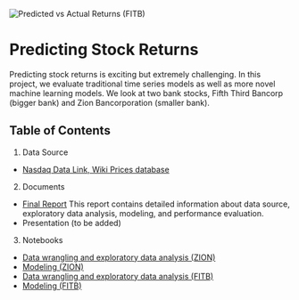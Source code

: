 ![Predicted vs Actual Returns (FITB)](https://user-images.githubusercontent.com/76642109/234665262-65bc9e5a-441d-4160-a16d-b2e249c82d83.png)
# Predicting Stock Returns
Predicting stock returns is exciting but extremely challenging. In this project, we evaluate traditional time series models as well as more novel machine learning models. We look at two bank stocks, Fifth Third Bancorp (bigger bank) and Zion Bancorporation (smaller bank).
## Table of Contents
1. Data Source
- [Nasdaq Data Link, Wiki Prices database](https://data.nasdaq.com/)
2. Documents
- [Final Report](https://github.com/thanhn1/PredictingStockReturns/blob/main/documents/Capstone%20three%20report.pdf) This report contains detailed information about data source, exploratory data analysis, modeling, and performance evaluation.
- Presentation (to be added)
3. Notebooks
- [Data wrangling and exploratory data analysis (ZION)](https://nbviewer.jupyter.org/github/thanhn1/PredictingStockReturns/blob/main/notebooks/Analysis_for_ZION_part1.ipynb)
- [Modeling (ZION)](https://nbviewer.jupyter.org/github/thanhn1/PredictingStockReturns/blob/main/notebooks/Analysis_for_ZION_part2.ipynb)
- [Data wrangling and exploratory data analysis (FITB)](https://nbviewer.jupyter.org/github/thanhn1/PredictingStockReturns/blob/main/notebooks/Analysis_for_FITB_part1.ipynb)
- [Modeling (FITB)](https://nbviewer.jupyter.org/github/thanhn1/PredictingStockReturns/blob/main/notebooks/Analysis_for_FITB_part2.ipynb)
